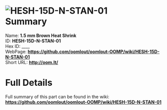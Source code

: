 
![HESH-15D-N-STAN-01](https://github.com/oomlout/oomlout-OOMP/blob/master/parts/HESH-15D-N-STAN-01/HESH-15D-N-STAN-01_420.jpg)   
Summary
=================
  
Name: __1.5 mm Brown Heat Shrink__    
ID: __HESH-15D-N-STAN-01__   
Hex ID: ____   
WebPage: __https://github.com/oomlout/oomlout-OOMP/wiki/HESH-15D-N-STAN-01__   
Short URL: __http://oom.lt/__   

Full Details
==========================
Full summary of this part can be found in the wiki:   
__https://github.com/oomlout/oomlout-OOMP/wiki/HESH-15D-N-STAN-01__    

